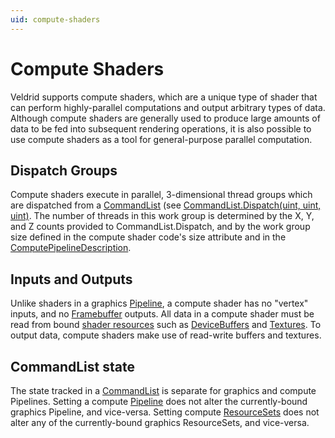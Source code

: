 ```yaml
---
uid: compute-shaders
---
```


# Compute Shaders

Veldrid supports compute shaders, which are a unique type of shader that can perform highly-parallel computations and output arbitrary types of data. Although compute shaders are generally used to produce large amounts of data to be fed into subsequent rendering operations, it is also possible to use compute shaders as a tool for general-purpose parallel computation.

## Dispatch Groups

Compute shaders execute in parallel, 3-dimensional thread groups which are dispatched from a [CommandList](xref:Veldrid.CommandList) (see [CommandList.Dispatch\(uint, uint, uint\)]([CommandList](xref:Veldrid.CommandList#Veldrid_CommandList_Dispatch_System_UInt32_System_UInt32_System_UInt32_)). The number of threads in this work group is determined by the X, Y, and Z counts provided to CommandList.Dispatch, and by the work group size defined in the compute shader code's size attribute and in the [ComputePipelineDescription](xref:Veldrid.ComputePipelineDescription).

## Inputs and Outputs

Unlike shaders in a graphics [Pipeline](xref:Veldrid.Pipeline), a compute shader has no "vertex" inputs, and no [Framebuffer](xref:Veldrid.Framebuffer) outputs. All data in a compute shader must be read from bound [shader resources](xref:shaders-and-resources) such as [DeviceBuffers](xref:Veldrid.DeviceBuffer) and [Textures](xref:textures). To output data, compute shaders make use of read-write buffers and textures.

## CommandList state

The state tracked in a [CommandList](xref:Veldrid.CommandList) is separate for graphics and compute Pipelines. Setting a compute [Pipeline](xref:Veldrid.Pipeline) does not alter the currently-bound graphics Pipeline, and vice-versa. Setting compute [ResourceSets](xref:Veldrid.ResourceSet) does not alter any of the currently-bound graphics ResourceSets, and vice-versa.